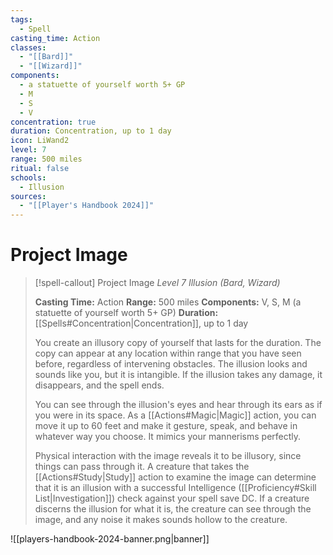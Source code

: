 ```yaml
---
tags:
  - Spell
casting_time: Action
classes:
  - "[[Bard]]"
  - "[[Wizard]]"
components:
  - a statuette of yourself worth 5+ GP
  - M
  - S
  - V
concentration: true
duration: Concentration, up to 1 day
icon: LiWand2
level: 7
range: 500 miles
ritual: false
schools:
  - Illusion
sources:
  - "[[Player's Handbook 2024]]"
---
```


# Project Image

>[!spell-callout] Project Image
>_Level 7 Illusion (Bard, Wizard)_
>
>**Casting Time:** Action
>**Range:** 500 miles
>**Components:** V, S, M (a statuette of yourself worth 5+ GP)
>**Duration:** [[Spells#Concentration\|Concentration]], up to 1 day
>
>You create an illusory copy of yourself that lasts for the duration. The copy can appear at any location within range that you have seen before, regardless of intervening obstacles. The illusion looks and sounds like you, but it is intangible. If the illusion takes any damage, it disappears, and the spell ends.
>
>You can see through the illusion's eyes and hear through its ears as if you were in its space. As a [[Actions#Magic\|Magic]] action, you can move it up to 60 feet and make it gesture, speak, and behave in whatever way you choose. It mimics your mannerisms perfectly.
>
>Physical interaction with the image reveals it to be illusory, since things can pass through it. A creature that takes the [[Actions#Study\|Study]] action to examine the image can determine that it is an illusion with a successful Intelligence ([[Proficiency#Skill List\|Investigation]]) check against your spell save DC. If a creature discerns the illusion for what it is, the creature can see through the image, and any noise it makes sounds hollow to the creature.


![[players-handbook-2024-banner.png|banner]]
